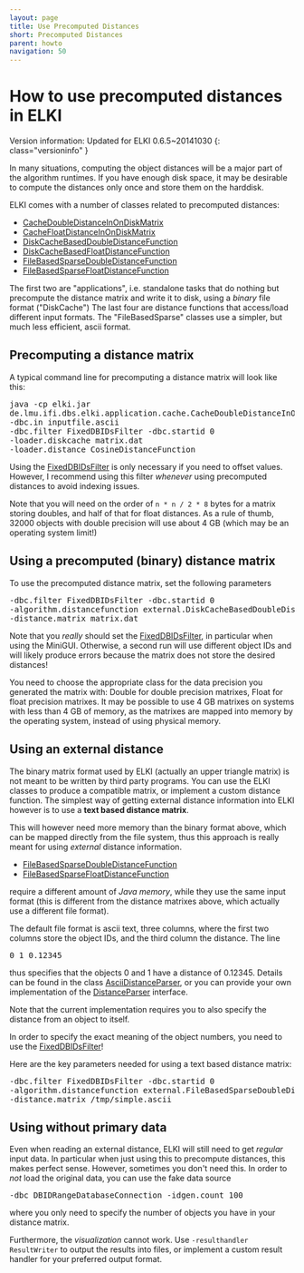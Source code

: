 ```yaml
---
layout: page
title: Use Precomputed Distances
short: Precomputed Distances
parent: howto
navigation: 50
---
```



How to use precomputed distances in ELKI
========================================

Version information: Updated for ELKI 0.6.5~20141030
{: class="versioninfo" }

In many situations, computing the object distances will be a major part of the algorithm runtimes. If you have enough disk space, it may be desirable to compute the distances only once and store them on the harddisk.

ELKI comes with a number of classes related to precomputed distances:

- [CacheDoubleDistanceInOnDiskMatrix](/releases/0.7.5/doc/de/lmu/ifi/dbs/elki/application/cache/CacheDoubleDistanceInOnDiskMatrix.html)
- [CacheFloatDistanceInOnDiskMatrix](/releases/0.7.5/doc/de/lmu/ifi/dbs/elki/application/cache/CacheFloatDistanceInOnDiskMatrix.html)
- [DiskCacheBasedDoubleDistanceFunction](/releases/0.7.5/doc/de/lmu/ifi/dbs/elki/distance/distancefunction/external/DiskCacheBasedDoubleDistanceFunction.html)
- [DiskCacheBasedFloatDistanceFunction](/releases/0.7.5/doc/de/lmu/ifi/dbs/elki/distance/distancefunction/external/DiskCacheBasedFloatDistanceFunction.html)
- [FileBasedSparseDoubleDistanceFunction](/releases/0.7.5/doc/de/lmu/ifi/dbs/elki/distance/distancefunction/external/FileBasedSparseDoubleDistanceFunction.html)
- [FileBasedSparseFloatDistanceFunction](/releases/0.7.5/doc/de/lmu/ifi/dbs/elki/distance/distancefunction/external/FileBasedSparseFloatDistanceFunction.html)

The first two are "applications", i.e. standalone tasks that do nothing but precompute the distance matrix and write it to disk, using a *binary* file format ("DiskCache") The last four are distance functions that access/load different input formats. The "FileBasedSparse" classes use a simpler, but much less efficient, ascii format.

Precomputing a distance matrix
------------------------------

A typical command line for precomputing a distance matrix will look like this:

<pre>
java -cp elki.jar
de.lmu.ifi.dbs.elki.application.cache.CacheDoubleDistanceInOnDiskMatrix
-dbc.in inputfile.ascii
-dbc.filter FixedDBIDsFilter -dbc.startid 0
-loader.diskcache matrix.dat
-loader.distance CosineDistanceFunction
</pre>

Using the [FixedDBIDsFilter](/releases/0.7.5/doc/de/lmu/ifi/dbs/elki/datasource/filter/FixedDBIDsFilter.html) is only necessary if you need to offset values. However, I recommend using this filter *whenever* using precomputed distances to avoid indexing issues.

Note that you will need on the order of `n * n / 2 * 8` bytes for a matrix storing doubles, and half of that for float distances. As a rule of thumb, 32000 objects with double precision will use about 4 GB (which may be an operating system limit!)

Using a precomputed (binary) distance matrix
--------------------------------------------

To use the precomputed distance matrix, set the following parameters

<pre>
-dbc.filter FixedDBIDsFilter -dbc.startid 0
-algorithm.distancefunction external.DiskCacheBasedDoubleDistanceFunction
-distance.matrix matrix.dat
</pre>

Note that you *really* should set the [FixedDBIDsFilter](/releases/0.7.5/doc/de/lmu/ifi/dbs/elki/datasource/filter/FixedDBIDsFilter.html), in particular when using the MiniGUI. Otherwise, a second run will use different object IDs and will likely produce errors because the matrix does not store the desired distances!

You need to choose the appropriate class for the data precision you generated the matrix with: Double for double precision matrixes, Float for float precision matrixes. It may be possible to use 4 GB matrixes on systems with less than 4 GB of memory, as the matrixes are mapped into memory by the operating system, instead of using physical memory.

Using an external distance
--------------------------

The binary matrix format used by ELKI (actually an upper triangle matrix) is not meant to be written by third party programs. You can use the ELKI classes to produce a compatible matrix, or implement a custom distance function. The simplest way of getting external distance information into ELKI however is to use a **text based distance matrix**.

This will however need more memory than the binary format above, which can be mapped directly from the file system, thus this approach is really meant for using *external* distance information.

- [FileBasedSparseDoubleDistanceFunction](/releases/0.7.5/doc/de/lmu/ifi/dbs/elki/distance/distancefunction/external/FileBasedSparseDoubleDistanceFunction.html)
- [FileBasedSparseFloatDistanceFunction](/releases/0.7.5/doc/de/lmu/ifi/dbs/elki/distance/distancefunction/external/FileBasedSparseFloatDistanceFunction.html)

require a different amount of *Java memory*, while they use the same input format (this is different from the distance matrixes above, which actually use a different file format).

The default file format is ascii text, three columns, where the first two columns store the object IDs, and the third column the distance. The line

<pre>
0 1 0.12345
</pre>

thus specifies that the objects 0 and 1 have a distance of 0.12345. Details can be found in the class [AsciiDistanceParser](/releases/0.7.5/doc/de/lmu/ifi/dbs/elki/distance/distancefunction/external/AsciiDistanceParser.html), or you can provide your own implementation of the [DistanceParser](/releases/0.7.5/doc/de/lmu/ifi/dbs/elki/distance/distancefunction/external/DistanceParser.html) interface.

Note that the current implementation requires you to also specify the distance from an object to itself.

In order to specify the exact meaning of the object numbers, you need to use the [FixedDBIDsFilter](/releases/0.7.5/doc/de/lmu/ifi/dbs/elki/datasource/filter/FixedDBIDsFilter.html)!

Here are the key parameters needed for using a text based distance matrix:

<pre>
-dbc.filter FixedDBIDsFilter -dbc.startid 0
-algorithm.distancefunction external.FileBasedSparseDoubleDistanceFunction
-distance.matrix /tmp/simple.ascii
</pre>

Using without primary data
--------------------------

Even when reading an external distance, ELKI will still need to get *regular* input data. In particular when just using this to precompute distances, this makes perfect sense. However, sometimes you don't need this. In order to *not* load the original data, you can use the fake data source

<pre>
-dbc DBIDRangeDatabaseConnection -idgen.count 100
</pre>

where you only need to specify the number of objects you have in your distance matrix.

Furthermore, the *visualization* cannot work. Use `-resulthandler ResultWriter` to output the results into files, or implement a custom result handler for your preferred output format.
